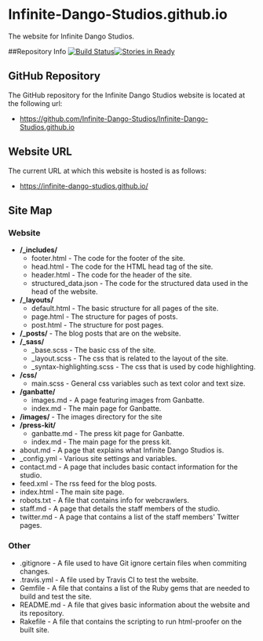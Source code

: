 # Infinite-Dango-Studios.github.io
The website for Infinite Dango Studios.

##Repository Info
[![Build Status](https://travis-ci.org/Infinite-Dango-Studios/Infinite-Dango-Studios.github.io.png)](https://travis-ci.org/Infinite-Dango-Studios/Infinite-Dango-Studios.github.io)[![Stories in Ready](https://badge.waffle.io/Infinite-Dango-Studios/Infinite-Dango-Studios.github.io.png?label=ready&title=Ready)](http://waffle.io/Infinite-Dango-Studios/Infinite-Dango-Studios.github.io)

## GitHub Repository
The GitHub repository for the Infinite Dango Studios website is located at the following url:

- https://github.com/Infinite-Dango-Studios/Infinite-Dango-Studios.github.io

## Website URL
The current URL at which this website is hosted is as follows:

- https://infinite-dango-studios.github.io/

## Site Map
### Website
- **/_includes/**
   - footer.html - The code for the footer of the site.
   - head.html - The code for the HTML head tag of the site.
   - header.html - The code for the header of the site.
   - structured_data.json - The code for the structured data used in the head of the website.
- **/_layouts/**
   - default.html - The basic structure for all pages of the site.
   - page.html - The structure for pages of posts.
   - post.html - The structure for post pages.
- **/_posts/** - The blog posts that are on the website.
- **/_sass/**
   - _base.scss - The basic css of the site.
   - _layout.scss - The css that is related to the layout of the site.
   - _syntax-highlighting.scss - The css that is used by code highlighting.
- **/css/**
   - main.scss - General css variables such as text color and text size.
- **/ganbatte/**
   - images.md - A page featuring images from Ganbatte.
   - index.md - The main page for Ganbatte.
- **/images/** - The images directory for the site
- **/press-kit/**
   - ganbatte.md - The press kit page for Ganbatte.
   - index.md - The main page for the press kit.
- about.md - A page that explains what Infinite Dango Studios is.
- _config.yml - Various site settings and variables.
- contact.md - A page that includes basic contact information for the studio.
- feed.xml - The rss feed for the blog posts.
- index.html - The main site page.
- robots.txt - A file that contains info for webcrawlers.
- staff.md - A page that details the staff members of the studio.
- twitter.md - A page that contains a list of the staff members' Twitter pages.

### Other
- .gitignore - A file used to have Git ignore certain files when commiting changes.
- .travis.yml - A file used by Travis CI to test the website.
- Gemfile - A file that contains a list of the Ruby gems that are needed to build and test the site.
- README.md - A file that gives basic information about the website and its repository.
- Rakefile - A file that contains the scripting to run html-proofer on the built site.
